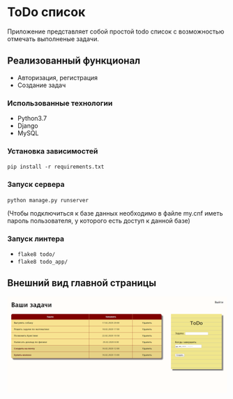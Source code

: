 # ToDo список
Приложение представляет собой простой todo список с возможностью отмечать выполненые задачи.

## Реализованный функционал
* Авторизация, регистрация
* Создание задач

### Использованные технологии
* Python3.7
* Django
* MySQL

### Установка зависимостей
`pip install -r requirements.txt`

### Запуск сервера
`python manage.py runserver`

(Чтобы подключиться к базе данных необходимо в файле my.cnf иметь пароль пользователя,
 у которого есть доступ к данной базе)

### Запуск линтера
* `flake8 todo/`
* `flake8 todo_app/`

## Внешний вид главной страницы
![Иллюстрация к проекту](https://github.com/antista/todo_django/blob/master/todo_app/static/styles/images/examples/example1.png)

